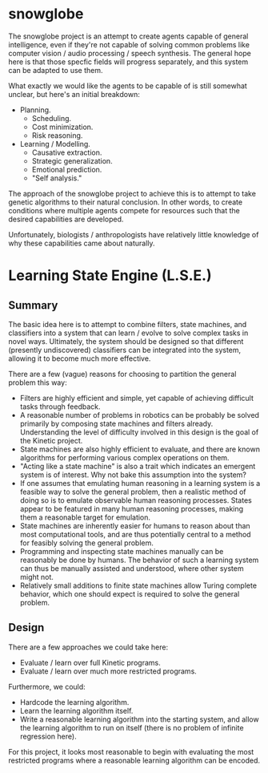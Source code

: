 snowglobe
=========

The snowglobe project is an attempt to create agents capable of general
intelligence, even if they're not capable of solving common problems like
computer vision / audio processing / speech synthesis. The general hope here is
that those specfic fields will progress separately, and this system can be
adapted to use them.

What exactly we would like the agents to be capable of is still somewhat
unclear, but here's an initial breakdown:
  - Planning.
    - Scheduling.
    - Cost minimization.
    - Risk reasoning.
  - Learning / Modelling.
    - Causative extraction.
    - Strategic generalization.
    - Emotional prediction.
    - "Self analysis."

The approach of the snowglobe project to achieve this is to attempt to take
genetic algorithms to their natural conclusion. In other words, to create
conditions where multiple agents compete for resources such that the desired
capabilities are developed.

Unfortunately, biologists / anthropologists have relatively little knowledge of
why these capabilities came about naturally.


Learning State Engine (L.S.E.)
==============================

## Summary
The basic idea here is to attempt to combine filters, state machines, and
classifiers into a system that can learn / evolve to solve complex tasks in
novel ways. Ultimately, the system should be designed so that different
(presently undiscovered) classifiers can be integrated into the system,
allowing it to become much more effective.

There are a few (vague) reasons for choosing to partition the general problem this way:
  - Filters are highly efficient and simple, yet capable of achieving difficult
    tasks through feedback.
  - A reasonable number of problems in robotics can be probably be solved
    primarily by composing state machines and filters already. Understanding
    the level of difficulty involved in this design is the goal of the Kinetic
    project.
  - State machines are also highly efficient to evaluate, and there are known
    algorithms for performing various complex operations on them.
  - "Acting like a state machine" is also a trait which indicates an emergent
    system is of interest. Why not bake this assumption into the system?
  - If one assumes that emulating human reasoning in a learning system is a
    feasible way to solve the general problem, then a realistic method of
    doing so is to emulate observable human reasoning processes. States appear
    to be featured in many human reasoning processes, making them a reasonable
    target for emulation.
  - State machines are inherently easier for humans to reason about than most
    computational tools, and are thus potentially central to a method for
    feasibly solving the general problem.
  - Programming and inspecting state machines manually can be reasonably be
    done by humans. The behavior of such a learning system can thus be manually
    assisted and understood, where other system might not.
  - Relatively small additions to finite state machines allow Turing complete
    behavior, which one should expect is required to solve the general problem.

## Design

There are a few approaches we could take here:
  - Evaluate / learn over full Kinetic programs.
  - Evaluate / learn over much more restricted programs.

Furthermore, we could:
  - Hardcode the learning algorithm.
  - Learn the learning algorithm itself.
  - Write a reasonable learning algorithm into the starting system, and allow
    the learning algorithm to run on itself (there is no problem of infinite
    regression here).

For this project, it looks most reasonable to begin with evaluating the most
restricted programs where a reasonable learning algorithm can be encoded.
